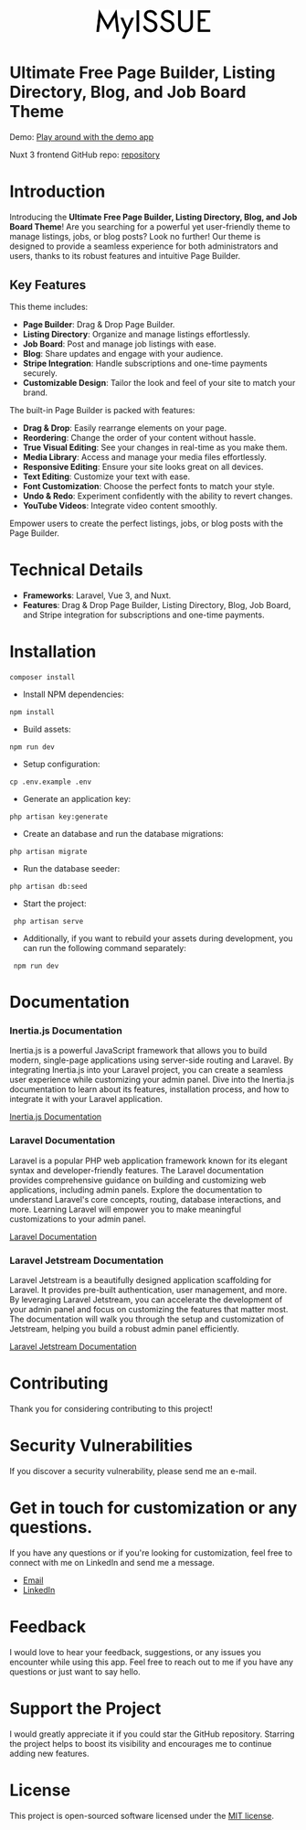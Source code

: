 <p align="center" dir="auto">
<img width="200" style="max-width: 100%;" src="public/logo/logo.svg" alt="Logo">
</p>


# Ultimate Free Page Builder, Listing Directory, Blog, and Job Board Theme

Demo: [Play around with the demo app](https://www.demo.myissue.dk)

Nuxt 3 frontend GitHub repo: [repository](https://github.com/qaiswardag/nuxt_directory_and_job_board_theme)

# Introduction

Introducing the **Ultimate Free Page Builder, Listing Directory, Blog, and Job Board Theme**! Are you searching for a powerful yet user-friendly theme to manage listings, jobs, or blog posts? Look no further! Our theme is designed to provide a seamless experience for both administrators and users, thanks to its robust features and intuitive Page Builder.

## Key Features

This theme includes:
- **Page Builder**: Drag & Drop Page Builder.
- **Listing Directory**: Organize and manage listings effortlessly.
- **Job Board**: Post and manage job listings with ease.
- **Blog**: Share updates and engage with your audience.
- **Stripe Integration**: Handle subscriptions and one-time payments securely.
- **Customizable Design**: Tailor the look and feel of your site to match your brand.
  
The built-in Page Builder is packed with features:
- **Drag & Drop**: Easily rearrange elements on your page.
- **Reordering**: Change the order of your content without hassle.
- **True Visual Editing**: See your changes in real-time as you make them.
- **Media Library**: Access and manage your media files effortlessly.
- **Responsive Editing**: Ensure your site looks great on all devices.
- **Text Editing**: Customize your text with ease.
- **Font Customization**: Choose the perfect fonts to match your style.
- **Undo & Redo**: Experiment confidently with the ability to revert changes.
- **YouTube Videos**: Integrate video content smoothly.


Empower users to create the perfect listings, jobs, or blog posts with the Page Builder.

# Technical Details

- **Frameworks**: Laravel, Vue 3, and Nuxt.
- **Features**: Drag & Drop Page Builder, Listing Directory, Blog, Job Board, and Stripe integration for subscriptions and one-time payments.


# Installation


```
composer install
```

-   Install NPM dependencies:

```
npm install
```

-   Build assets:

```
npm run dev
```

-   Setup configuration:

```
cp .env.example .env
```

-   Generate an application key:

```
php artisan key:generate
```

-   Create an database and run the database migrations:

```
php artisan migrate
```

-   Run the database seeder:

```
php artisan db:seed
```

-   Start the project:

```
 php artisan serve
```

-   Additionally, if you want to rebuild your assets during development, you can run the following command separately:

```
 npm run dev
```


# Documentation

### Inertia.js Documentation

Inertia.js is a powerful JavaScript framework that allows you to build modern, single-page applications using server-side routing and Laravel. By integrating Inertia.js into your Laravel project, you can create a seamless user experience while customizing your admin panel. Dive into the Inertia.js documentation to learn about its features, installation process, and how to integrate it with your Laravel application.

[Inertia.js Documentation](https://inertiajs.com/)

### Laravel Documentation

Laravel is a popular PHP web application framework known for its elegant syntax and developer-friendly features. The Laravel documentation provides comprehensive guidance on building and customizing web applications, including admin panels. Explore the documentation to understand Laravel's core concepts, routing, database interactions, and more. Learning Laravel will empower you to make meaningful customizations to your admin panel.

[Laravel Documentation](https://laravel.com/docs/10.x)

### Laravel Jetstream Documentation

Laravel Jetstream is a beautifully designed application scaffolding for Laravel. It provides pre-built authentication, user management, and more. By leveraging Laravel Jetstream, you can accelerate the development of your admin panel and focus on customizing the features that matter most. The documentation will walk you through the setup and customization of Jetstream, helping you build a robust admin panel efficiently.

[Laravel Jetstream Documentation](https://jetstream.laravel.com/introduction.html)

# Contributing

Thank you for considering contributing to this project!

# Security Vulnerabilities

If you discover a security vulnerability, please send me an e-mail.

# Get in touch for customization or any questions.

If you have any questions or if you're looking for customization, feel free to connect with me on LinkedIn and send me a message.

-   [Email](mailto:qais.wardag@outlook.com)
-   [LinkedIn](https://www.linkedin.com/in/qaiswardag)

# Feedback

I would love to hear your feedback, suggestions, or any issues you encounter while using this app. Feel free to reach out to me if you have any questions or just want to say hello. 

# Support the Project

I would greatly appreciate it if you could star the GitHub repository. Starring the project helps to boost its visibility and encourages me to continue adding new features.


# License

This project is open-sourced software licensed under the [MIT license](https://opensource.org/licenses/MIT).
